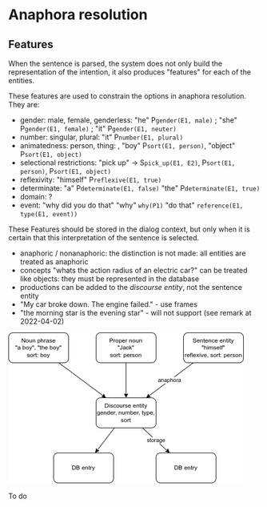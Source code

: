 # Anaphora resolution 

## Features 

When the sentence is parsed, the system does not only build the representation of the intention, it also produces "features" for each of the entities.

These features are used to constrain the options in anaphora resolution. They are:

- gender: male, female, genderless: "he" P`gender(E1, male)` ; "she" P`gender(E1, female)` ; "it" P`gender(E1, neuter)`
- number: singular, plural: "it" P`number(E1, plural)`
- animatedness: person, thing: <proper name>, "boy" P`sort(E1, person)`, "object" P`sort(E1, object)`
- selectional restrictions: "pick up" -> S`pick_up(E1, E2)`, P`sort(E1, person)`, P`sort(E1, object)`
- reflexivity: "himself" P`reflexive(E1, true)`
- determinate: "a" P`determinate(E1, false)` "the" P`determinate(E1, true)`
- domain: ?
- event: "why did you do that" "why" `why(P1)` "do that" `reference(E1, type(E1, event))`

These Features should be stored in the dialog context, but only when it is certain that this interpretation of the sentence is selected.



- anaphoric / nonanaphoric: the distinction is not made: all entities are treated as anaphoric
- concepts "whats the action radius of an electric car?" can be treated like objects: they must be represented in the database
- productions can be added to the _discourse entity_, not the sentence entity
- "My car broke down. The engine failed." - use frames
- "the morning star is the evening star" - will not support (see remark at 2022-04-02)

![entities](../../diagram/entities.png)

To do

